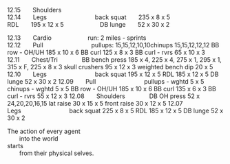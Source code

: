 
12.15  Shoulders  
12.14  Legs        back squat  235 x 8 x 5      RDL  195 x 12 x 5      DB lunge  52 x 30 x 2   

12.13  Cardio      run: 2 miles - sprints  
12.12  Pull        pullups: 15,15,12,10,10chinups			15,15,12,12,12		BB row - OH/UH		185 x 10 x 6		BB curl		125 x 8 x 3	BB curl - rvrs		65 x 10 x 3
12.11  Chest/Tri    BB bench press		185 x 4, 225 x 4, 275 x 1, 295 x 1, 315 x F, 225 x 8 x 3	skull crushers		95 x 12 x 3		weighted bench dip	20 x 5
12.10  Legs        back squat		195 x 12 x 5							RDL			185 x 12 x 5		DB lunge		52 x 30 x 2
12.09  Pull        pullups - wghtd		5 x 5								chinups - wghtd		5 x 5			BB row - OH/UH		185 x 10 x 6		BB curl		135 x 6 x 3	BB curl - rvrs		55 x 12 x 3
12.08  Shoulders    DB OH press		52 x 24,20,20,16,15						lat raise		30 x 15 x 5		front raise		30 x 12 x 5
12.07  Legs        back squat		225 x 8 x 5							RDL			185 x 12 x 5		DB lunge		52 x 30 x 2


The action of every agent <br />
  into the world <br />
starts <br />
  from their physical selves. <br />
